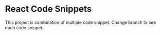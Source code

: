 # React Code Snippets 
This project is combination of multiple code snippet. Change branch to see each code snippet.
